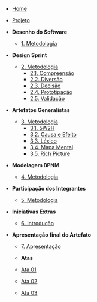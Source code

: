 <!-- docs/_sidebar.md -->

- [Home](/#)

- [Projeto](Projeto/Projeto.md)

- **Desenho do Software**
  - [1. Metodologia](desenhoDoSoftware/metodologiaDesenho.md)

- **Design Sprint**
  - [2. Metodologia](designSprint/metodologiaSprint.md)
    - [2.1. Compreensão](designSprint/compreensao.md)
    - [2.2. Diversão](designSprint/diversao.md)
    - [2.3. Decisão](designSprint/decisao.md)
    - [2.4. Prototipação](designSprint/prototipacao.md)
    - [2.5. Validação](designSprint/validacao.md)

- **Artefatos Generalistas**
  - [3. Metodologia](artefatosGeneralistas/metodologiaArtefatosGeneralistas.md)
    - [3.1. 5W2H](artefatosGeneralistas/5w2h.md)
    - [3.2. Causa e Efeito](artefatosGeneralistas/causaEfeito.md)
    - [3.3. Léxico](artefatosGeneralistas/lexicos.md)
    - [3.4. Mapa Mental](artefatosGeneralistas/mapaMental.md)
    - [3.5. Rich Picture](artefatosGeneralistas/richPicture.md)

- **Modelagem BPNM**
  - [4. Metodologia](bpmn/metodologiaBpmn.md)

- **Participação dos Integrantes**
  - [5. Metodologia](participacaoIntegrantes/integrantes.md)

- **Iniciativas Extras**
  - [6. Introdução](iniciativasExtras/introducao.md)

- **Apresentação final do Artefato**
  - [7. Apresentação](apresentacao/apresentacao.md)

  - **Atas**
  - [Ata 01](atas/ata1.md)
  - [Ata 02](atas/ata2.md)
  - [Ata 03](atas/ata3.md)
